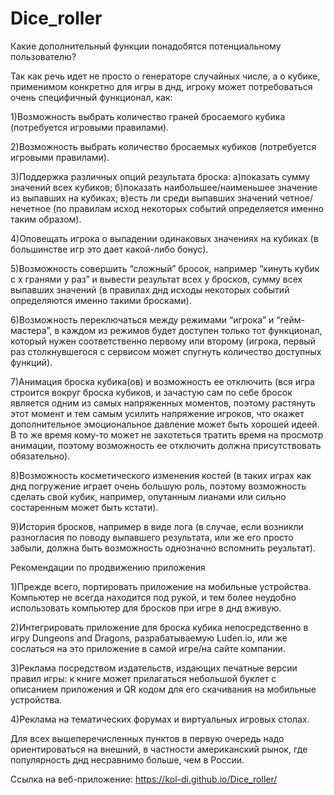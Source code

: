 # Dice_roller

Какие дополнительный функции понадобятся потенциальному пользователю?

Так как речь идет не просто о генераторе случайных числе, а о кубике, применимом конкретно для игры в днд, игроку может потребоваться очень специфичный функционал, как:

1)Возможность выбрать количество граней бросаемого кубика (потребуется игровыми правилами).

2)Возможность выбрать количество бросаемых кубиков (потребуется игровыми правилами).

3)Поддержка различных опций результата броска: а)показать сумму значений всех кубиков; б)показать наибольшее/наименьшее значение из выпавших на кубиках; в)есть ли среди выпавших значений четное/нечетное (по правилам исход некоторых событий определяется именно таким образом).

4)Оповещать игрока о выпадении одинаковых значениях на кубиках (в большинстве игр это дает какой-либо бонус).

5)Возможность  совершить “сложный” бросок, например “кинуть кубик с x гранями y раз” и вывести результат всех y бросков, сумму всех выпавших значений (в правилах днд исходы некоторых событий определяются именно такими бросками).

6)Возможность переключаться между режимами “игрока” и “гейм-мастера”, в каждом из режимов будет доступен только тот функционал, который нужен соответственно первому или второму (игрока, первый раз столкнувшегося с сервисом может спугнуть количество доступных функций).

7)Анимация броска кубика(ов) и возможность ее отключить (вся игра строится вокруг броска кубиков, и зачастую сам по себе бросок является одним из самых напряженных моментов, поэтому растянуть этот момент и тем самым усилить напряжение игроков, что окажет дополнительное эмоциональное давление может быть хорошей идеей. В то же время кому-то может не захотеться тратить время на просмотр анимации, поэтому возможность ее отключить должна присутствовать обязательно).

8)Возможность косметического изменения костей (в таких играх как днд погружение играет очень большую роль, поэтому возможность сделать свой кубик, например, опутанным лианами или сильно состаренным может быть кстати).

9)История бросков, например в виде лога (в случае, если возникли разногласия по поводу выпавшего результата, или же его просто забыли, должна быть возможность однозначно вспомнить реузльтат).



Рекомендации по продвижению приложения

1)Прежде всего, портировать приложение на мобильные устройства. Компьютер не всегда находится под рукой, и тем более неудобно использовать компьютер для бросков при игре в днд вживую.

2)Интегрировать приложение для броска кубика непосредственно в игру Dungeons and Dragons, разрабатываемую Luden.io, или же сослаться на это приложение в самой игре/на сайте компании.

3)Реклама посредством издательств, издающих печатные версии правил игры: к книге может прилагаться небольшой буклет с описанием приложения и QR кодом для его скачивания на мобильные устройства.

4)Реклама на тематических форумах и виртуальных игровых столах.

Для всех вышеперечисленных пунктов в первую очередь надо ориентироваться на внешний, в частности американский рынок, где популярность днд несравнимо больше, чем в России.



Ссылка на веб-приложение: https://kol-di.github.io/Dice_roller/
